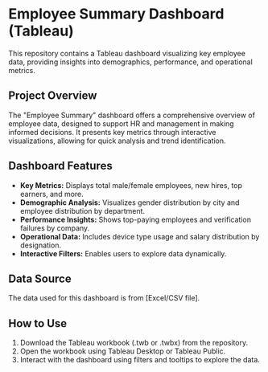 # Employee Summary Dashboard (Tableau)

This repository contains a Tableau dashboard visualizing key employee data, providing insights into demographics, performance, and operational metrics.

## Project Overview

The "Employee Summary" dashboard offers a comprehensive overview of employee data, designed to support HR and management in making informed decisions. It presents key metrics through interactive visualizations, allowing for quick analysis and trend identification.

## Dashboard Features

* **Key Metrics:** Displays total male/female employees, new hires, top earners, and more.
* **Demographic Analysis:** Visualizes gender distribution by city and employee distribution by department.
* **Performance Insights:** Shows top-paying employees and verification failures by company.
* **Operational Data:** Includes device type usage and salary distribution by designation.
* **Interactive Filters:** Enables users to explore data dynamically.

## Data Source

The data used for this dashboard is from [Excel/CSV file].

## How to Use

1.  Download the Tableau workbook (.twb or .twbx) from the repository.
2.  Open the workbook using Tableau Desktop or Tableau Public.
3.  Interact with the dashboard using filters and tooltips to explore the data.
